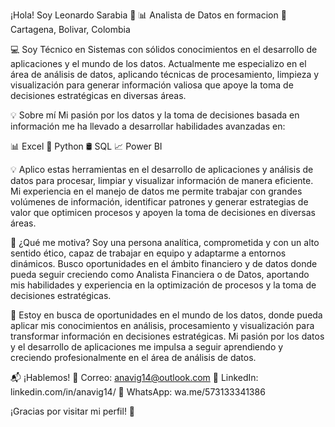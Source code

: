 ¡Hola! Soy Leonardo Sarabia 👋
📊 Analista de Datos en formacion 
📍 Cartagena, Bolivar, Colombia

💻 Soy Técnico en Sistemas con sólidos conocimientos en el desarrollo de aplicaciones y el mundo de los datos. Actualmente me especializo en el área de análisis de datos, aplicando técnicas de procesamiento, limpieza y visualización para generar información valiosa que apoye la toma de decisiones estratégicas en diversas áreas.

💡 Sobre mí
Mi pasión por los datos y la toma de decisiones basada en información me ha llevado a desarrollar habilidades avanzadas en:

📊 Excel
🐍 Python
🛢 SQL
📈 Power BI

💡 Aplico estas herramientas en el desarrollo de aplicaciones y análisis de datos para procesar, limpiar y visualizar información de manera eficiente. Mi experiencia en el manejo de datos me permite trabajar con grandes volúmenes de información, identificar patrones y generar estrategias de valor que optimicen procesos y apoyen la toma de decisiones en diversas áreas.

🚀 ¿Qué me motiva?
Soy una persona analítica, comprometida y con un alto sentido ético, capaz de trabajar en equipo y adaptarme a entornos dinámicos. Busco oportunidades en el ámbito financiero y de datos donde pueda seguir creciendo como Analista Financiera o de Datos, aportando mis habilidades y experiencia en la optimización de procesos y la toma de decisiones estratégicas.

🎯 Estoy en busca de oportunidades en el mundo de los datos, donde pueda aplicar mis conocimientos en análisis, procesamiento y visualización para transformar información en decisiones estratégicas. Mi pasión por los datos y el desarrollo de aplicaciones me impulsa a seguir aprendiendo y creciendo profesionalmente en el área de análisis de datos.

📬 ¡Hablemos!
📧 Correo: anavig14@outlook.com
🔗 LinkedIn: linkedin.com/in/anavig14/
📱 WhatsApp: wa.me/573133341386

¡Gracias por visitar mi perfil! 🚀

